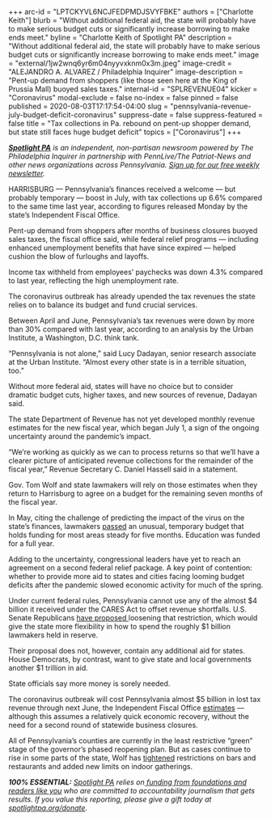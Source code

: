 +++
arc-id = "LPTCKYVL6NCJFEDPMDJSVYFBKE"
authors = ["Charlotte Keith"]
blurb = "Without additional federal aid, the state will probably have to make serious budget cuts or significantly increase borrowing to make ends meet."
byline = "Charlotte Keith of Spotlight PA"
description = "Without additional federal aid, the state will probably have to make serious budget cuts or significantly increase borrowing to make ends meet."
image = "external/1jw2wnq6yr6m04nyyvxknm0x3m.jpeg"
image-credit = "ALEJANDRO A. ALVAREZ / Philadelphia Inquirer"
image-description = "Pent-up demand from shoppers (like those seen here at the King of Prussia Mall) buoyed sales taxes."
internal-id = "SPLREVENUE04"
kicker = "Coronavirus"
modal-exclude = false
no-index = false
pinned = false
published = 2020-08-03T17:17:54-04:00
slug = "pennsylvania-revenue-july-budget-deficit-coronavirus"
suppress-date = false
suppress-featured = false
title = "Tax collections in Pa. rebound on pent-up shopper demand, but state still faces huge budget deficit"
topics = ["Coronavirus"]
+++

<a href="https://www.spotlightpa.org/"><i><b>Spotlight PA</b></i></a><i> is an independent, non-partisan newsroom powered by The Philadelphia Inquirer in partnership with PennLive/The Patriot-News and other news organizations across Pennsylvania. </i><a href="https://www.spotlightpa.org/newsletters"><i>Sign up for our free weekly newsletter</i></a><i>.</i>

HARRISBURG — Pennsylvania’s finances received a welcome — but probably temporary — boost in July, with tax collections up 6.6% compared to the same time last year, according to figures released Monday by the state’s Independent Fiscal Office. 

Pent-up demand from shoppers after months of business closures buoyed sales taxes, the fiscal office said, while federal relief programs — including enhanced unemployment benefits that have since expired — helped cushion the blow of furloughs and layoffs. 

Income tax withheld from employees’ paychecks was down 4.3% compared to last year, reflecting the high unemployment rate. 

The coronavirus outbreak has already upended the tax revenues the state relies on to balance its budget and fund crucial services.

Between April and June, Pennsylvania’s tax revenues were down by more than 30% compared with last year, according to an analysis by the Urban Institute, a Washington, D.C. think tank.

<script src="https://www.spotlightpa.org/embed.js" async></script><div data-spl-embed-version="1" data-spl-src="https://www.spotlightpa.org/embeds/donate/"></div>


“Pennsylvania is not alone,” said Lucy Dadayan, senior research associate at the Urban Institute. “Almost every other state is in a terrible situation, too.” 

Without more federal aid, states will have no choice but to consider dramatic budget cuts, higher taxes, and new sources of revenue, Dadayan said. 

The state Department of Revenue has not yet developed monthly revenue estimates for the new fiscal year, which began July 1, a sign of the ongoing uncertainty around the pandemic’s impact. 

“We’re working as quickly as we can to process returns so that we’ll have a clearer picture of anticipated revenue collections for the remainder of the fiscal year,” Revenue Secretary C. Daniel Hassell said in a statement. 

Gov. Tom Wolf and state lawmakers will rely on those estimates when they return to Harrisburg to agree on a budget for the remaining seven months of the fiscal year. 

In May, citing the challenge of predicting the impact of the virus on the state’s finances, lawmakers <a href="https://www.spotlightpa.org/news/2020/05/pennsylvania-short-term-budget-passes-wolf/">passed</a> an unusual, temporary budget that holds funding for most areas steady for five months. Education was funded for a full year. 

<script src="https://www.spotlightpa.org/embed.js" async></script><div data-spl-embed-version="1" data-spl-src="https://www.spotlightpa.org/embeds/newsletter/"></div>


Adding to the uncertainty, congressional leaders have yet to reach an agreement on a second federal relief package. A key point of contention: whether to provide more aid to states and cities facing looming budget deficits after the pandemic slowed economic activity for much of the spring. 

Under current federal rules, Pennsylvania cannot use any of the almost $4 billion it received under the CARES Act to offset revenue shortfalls. U.S. Senate Republicans <a href="https://www.washingtonpost.com/business/2020/07/27/senate-coronavirus-legislation-heals-act/">have proposed </a>loosening that restriction, which would give the state more flexibility in how to spend the roughly $1 billion lawmakers held in reserve. 

Their proposal does not, however, contain any additional aid for states. House Democrats, by contrast, want to give state and local governments another $1 trillion in aid. 

State officials say more money is sorely needed. 

The coronavirus outbreak will cost Pennsylvania almost $5 billion in lost tax revenue through next June, the Independent Fiscal Office <a href="https://web.archive.org/20220103175525/http://www.ifo.state.pa.us/download.cfm?file=Resources/Documents/Official-Revenue-Estimate-2020-06.pdf">estimates</a> — although this assumes a relatively quick economic recovery, without the need for a second round of statewide business closures.

All of Pennsylvania’s counties are currently in the least restrictive “green” stage of the governor’s phased reopening plan. But as cases continue to rise in some parts of the state, Wolf has <a href="https://www.spotlightpa.org/news/2020/07/pennsylvania-coronavirus-restrictions-wolf-bars-restaurants-nightclubs-telework/">tightened</a> restrictions on bars and restaurants and added new limits on indoor gatherings. 

<i><b>100% ESSENTIAL:</b></i> <a href="https://www.spotlightpa.org/"><i>Spotlight PA</i></a><i> relies on</i><a href="https://www.spotlightpa.org/support"><i> funding from foundations and readers like you</i></a><i> who are committed to accountability journalism that gets results. If you value this reporting, please give a gift today at </i><a href="https://www.spotlightpa.org/donate"><i>spotlightpa.org/donate</i></a><i>.</i>

<script src="https://www.spotlightpa.org/embed.js" async></script><div data-spl-embed-version="1" data-spl-src="https://www.spotlightpa.org/embeds/tips/?tip_text=Do%20you%20have%20a%20tip%20about%20%3Cb%3Ehow%20Pa.'s%20government%20is%20responding%20to%20the%20coronavirus%3C%2Fb%3E%3F%20Tell%20us."></div>

